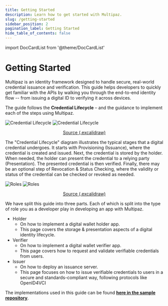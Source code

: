 ```yaml
---
title: Getting Started
description: Learn how to get started with Multipaz.
slug: /getting-started
sidebar_position: 2
pagination_label: Getting Started
hide_table_of_contents: false
---
```


import DocCardList from '@theme/DocCardList'

# Getting Started

Multipaz is an identity framework designed to handle secure, real-world credential issuance and verification. This guide helps developers to quickly get familiar with the APIs by walking you through the end-to-end identity flow -- from issuing a digital ID to verifying it across devices.

The guide follows the **Credential Lifecycle** – and the guidance to implement each of the steps
using Multipaz.

![Credential Lifecycle](/img/lifecycle.png#gh-light-mode-only)
![Credential Lifecycle](/img/lifecycle-dark.png#gh-dark-mode-only)
[<p align="center">Source (.excalidraw)</p>](/img/lifecycle.excalidraw)

The "Credential Lifecycle" diagram illustrates the typical stages that a digital credential undergoes. It starts with Provisioning (Issuance), where the credential is created and issued. Next, the credential is stored by the holder. When needed, the holder can present the credential to a relying party (Presentation). The presented credential is then verified. Finally, there may be an optional step of Revocation & Status Checking, where the validity or status of the credential can be checked or revoked as needed.

![Roles](/img/roles.png#gh-light-mode-only)
![Roles](/img/roles-dark.png#gh-dark-mode-only)
[<p align="center">Source (.excalidraw)</p>](/img/roles.excalidraw)

We have split this guide into three parts. Each of which is split into the type of role you as a developer play in developing an app with Multipaz.

* Holder
    * On how to implement a digital wallet holder app.
    * This page covers the storage & presentation aspects of a digital identity lifecycle.
* Verifier
    * On how to implement a digital wallet verifier app.
    * This page covers how to request and validate verifiable credentials from users.
* Issuer
    * On how to deploy an issuance server.
    * This page focuses on how to issue verifiable credentials to users in a secure and standards-compliant way, following protocols like OpenID4VCI

The implementations used in this guide can be found **[here in the sample repository](https://github.com/openwallet-foundation/multipaz-samples/tree/main/MultipazGettingStartedSample)**.

<div style={{
  background: "var(--ifm-background-surface-color)",
  padding: "2rem 1rem",
  borderRadius: "12px",
  boxShadow: "0 2px 8px rgba(0,0,0,0.06)",
  marginTop: "2rem"
}}>
  <DocCardList />
</div>